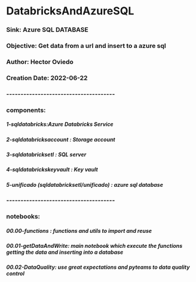 # DatabricksAndAzureSQL

### Sink: Azure SQL DATABASE
### Objective: Get data from a url and insert to a azure sql
### Author:  Hector Oviedo
### Creation Date: 2022-06-22

### --------------------------------------
### components:
#####   1-sqldatabricks:Azure Databricks Service 
#####   2-sqldatabricksaccount : Storage account
#####   3-sqldatabricksetl : SQL server
#####   4-sqldatabrickskeyvault : Key vault
#####   5-unificado (sqldatabricksetl/unificado) : azure sql database

### --------------------------------------

### notebooks:
#####   00.00-functions : functions and utils to import and reuse
#####   00.01-getDataAndWrite: main notebook which execute the functions getting the data and inserting into a database
#####    00.02-DataQuality: use great expectations and pyteams to data quality control


